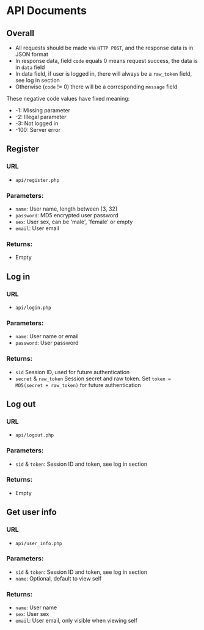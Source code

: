 # API Documents

## Overall

* All requests should be made via `HTTP POST`, and the response data is in JSON format
* In response data, field `code` equals 0 means request success, the data is in `data` field
* In data field, if user is logged in, there will always be a `raw_token` field, see log in section
* Otherwise (`code` != 0) there will be a corresponding `message` field

These negative code values have fixed meaning:

* -1: Missing parameter
* -2: Illegal parameter
* -3: Not logged in
* -100: Server error

## Register

### URL

* `api/register.php`

### Parameters:

* `name`: User name, length between [3, 32]
* `password`: MD5 encrypted user password
* `sex`: User sex, can be 'male', 'female' or empty
* `email`: User email

### Returns:

* Empty

## Log in

### URL

* `api/login.php`

### Parameters:

* `name`: User name or email
* `password`: User password

### Returns:

* `sid` Session ID, used for future authentication
* `secret` & `raw_token` Session secret and raw token. Set `token = MD5(secret + raw_token)` for future authentication

## Log out

### URL

* `api/logout.php`

### Parameters:

* `sid` & `token`: Session ID and token, see log in section

### Returns:

* Empty

## Get user info

### URL

* `api/user_info.php`

### Parameters:

* `sid` & `token`: Session ID and token, see log in section
* `name`: Optional, default to view self

### Returns:

* `name`: User name
* `sex`: User sex
* `email`: User email, only visible when viewing self

